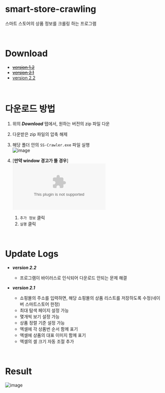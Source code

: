 # smart-store-crawling
스마트 스토어의 상품 정보를 크롤링 하는 프로그램


<br>


# Download
- ~~[version 1.2](https://github.com/haZuny/smart-store-crawling/raw/main/exe_files/version_1.2.exe)~~
- ~~[version 2.1](https://github.com/haZuny/smart-store-crawling/raw/main/exe_files/version_2.1.exe)~~
- [version 2.2](https://github.com/haZuny/smart-store-crawling/blob/main/release/version%202.2.zip)


<br>

# 다운로드 방법
1. 위의 ***Download*** 탭에서, 원하는 버전의 zip 파일 다운
2. 다운받은 zip 파일의 압축 해제
3. 해당 폴더 안의 `SS-Crawler.exe` 파일 실행<br>
   ![image](https://github.com/haZuny/smart-store-crawling/assets/64102831/7211242a-90e3-420e-850f-6b6ff6ff5d1f)<br>
   
5. [**만약 window 경고가 뜰 경우**]<br>
   ![image](https://github.com/haZuny/smart-store-crawling/raw/main/release/version%202.2.zip)<br>
   1. `추가 정보` 클릭
   2. `실행` 클릭


<br>


# Update Logs
- ***version 2.2***
  - 프로그램이 바이러스로 인식되어 다운로드 안되는 문제 해결
    
- ***version 2.1***
  - 쇼핑몰의 주소를 입력하면, 해당 쇼핑몰의 상품 리스트를 저장하도록 수정(네이버 스마트스토어 한정)
  - 최대 탐색 페이지 설정 가능
  - 몇개씩 보기 설정 가능
  - 상품 정렬 기준 설정 가능
  - 엑셀에 각 상품번 순서 함께 표기
  - 엑셀에 상품의 대표 이미지 함께 표기
  - 엑셀의 셀 크기 자동 조절 추가


<br>


# Result
![image](https://github.com/haZuny/smart-store-crawling/assets/64102831/10a56a2e-7ffd-4cef-809f-6dc9a1abecbc)
